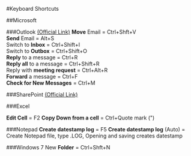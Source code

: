#Keyboard Shortcuts

##Microsoft

###Outlook [(Official Link)](https://support.office.com/en-us/article/Keyboard-shortcuts-for-Microsoft-Outlook-2013-and-2016-3E1090F6-A616-42DB-ABF5-269CA3D553EE)
**Move** Email  = Ctrl+Shft+V   
**Send** Email  = Alt+S    
Switch to **Inbox** = Ctrl+Shift+I  
Switch to **Outbox** = Ctrl+Shift+O  
**Reply** to a message = Ctrl+R  
**Reply all** to a message = Ctrl+Shift+R  
Reply with **meeting request** = Ctrl+Alt+R  
**Forward** a message = Ctrl+F  
**Check for New Messages** = Ctrl+M

###SharePoint [(Official Link)](https://support.office.com/en-us/article/Keyboard-shortcuts-for-SharePoint-products-7dec847a-4f2a-47f6-9964-0ea1fba45160)


###Excel

**Edit Cell** = F2
**Copy Down from a cell** = Ctrl+Quote mark (")

###Notepad
**Create datestamp log** = F5
**Create datestamp log** (Auto) = Create Notepad file, type .LOG, Opening and saving creates datestamp

###Windows 7
New **Folder** = Ctrl+Shft+N   




